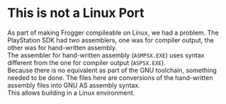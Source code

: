 # This is not a Linux Port
As part of making Frogger compileable on Linux, we had a problem. The PlayStation SDK had two assemblers, one was for compiler output, the other was for hand-written assembly.  
The assembler for hand-written assembly (`ASMPSX.EXE`) uses syntax different from the one for compiler output (`ASPSX.EXE`).  
Because there is no equivalent as part of the GNU toolchain, something needed to be done. The files here are conversions of the hand-written assembly files into GNU AS assembly syntax.  
This allows building in a Linux environment.  
